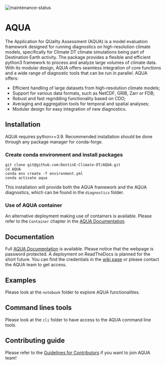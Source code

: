 ![maintenance-status](https://img.shields.io/badge/maintenance-actively--developed-brightgreen.svg)

# AQUA

The Application for QUality Assessment (AQUA) is a model evaluation framework designed for running diagnostics on high-resolution climate models, specifically for Climate DT climate simulations being part of Destination Earth activity. The package provides a flexible and efficient python3 framework to process and analyze large volumes of climate data. With its modular design, AQUA offers seamless integration of core functions and a wide range of diagnostic tools that can be run in parallel. AQUA offers:

- Efficient handling of large datasets from high-resolution climate models;
- Support for various data formats, such as NetCDF, GRIB, Zarr or FDB;
- Robust and fast regridding functionality based on CDO;
- Averaging and aggregation tools for temporal and spatial analyses;
- Modular design for easy integration of new diagnostics. 

## Installation

AQUA requires python>=3.9. Recommended installation should be done through any package manager for conda-forge.

### Create conda environment and install packages
```
git clone git@github.com:DestinE-Climate-DT/AQUA.git
cd AQUA
conda env create -f environment.yml
conda activate aqua
```

This installation will provide both the AQUA framework and the AQUA diagnostics, which can be found in the `diagnostics` folder.

### Use of AQUA container 

An alternative deployment making use of containers is available. Please refer to the `Container` chapter in the [AQUA Documentation](https://aqua-web-climatedt.2.rahtiapp.fi/documentation/container.html).

## Documentation

Full [AQUA Documentation](https://aqua-web-climatedt.2.rahtiapp.fi/documentation/index.html) is available.
Please notice that the webpage is password protected. A deployment on ReadTheDocs is planned for the short future.
You can find the credentials in the [wiki page](https://wiki.eduuni.fi/display/cscRDIcollaboration/AQUA+-+Meetings) or please contact the AQUA team to get access.

## Examples

Please look at the `notebook` folder to explore AQUA functionalities.

## Command lines tools

Please look at the `cli` folder to have access to the AQUA command line tools. 

## Contributing guide

Please refer to the [Guidelines for Contributors](https://github.com/DestinE-Climate-DT/AQUA/blob/main/CONTRIBUTING.md) if you want to join AQUA team!

